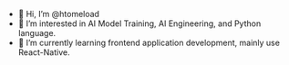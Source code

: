 - 👋 Hi, I’m @htomeload
- 👀 I’m interested in AI Model Training, AI Engineering, and Python language.
- 🌱 I’m currently learning frontend application development, mainly use React-Native.
<!--- - 💞️ I’m looking to collaborate on ... --->
<!--- - 📫 How to reach me ... --->

<!---
htomeload/htomeload is a ✨ special ✨ repository because its `README.md` (this file) appears on your GitHub profile.
You can click the Preview link to take a look at your changes.
--->
